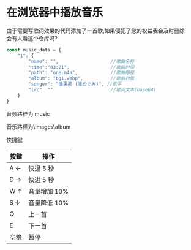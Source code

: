 # 在浏览器中播放音乐

由于需要写歌词效果的代码添加了一首歌,如果侵犯了您的权益我会及时删除<br>
会有人看这个仓库吗?

```js
const music_data = {
    "1": {
        "name": "",                   //歌曲名称
        "time":"03:21",               //歌曲时间
        "path": "one.m4a",            //歌曲路径
        "album": "bg1.webp",          //歌曲封面
        "songer": "潘惠美 (潘めぐみ)", //歌手
        "lrc": ""                     //歌词文本(base64)
    }
}
```

音频路径为 music

音乐路径为\images\album

快捷鍵

| 按鍵 | 操作         |
| ---- | ------------ |
| A ←  | 快退 5 秒    |
| D →  | 快进 5 秒    |
| W ↑  | 音量增加 10% |
| S ↓  | 音量降低 10% |
| Q    | 上一首       |
| E    | 下一首       |
| 空格 | 暂停         |
